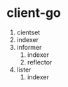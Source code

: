 # client-go

1. cientset
1. indexer
1. informer
    1. indexer
    1. reflector
1. lister
    1. indexer
